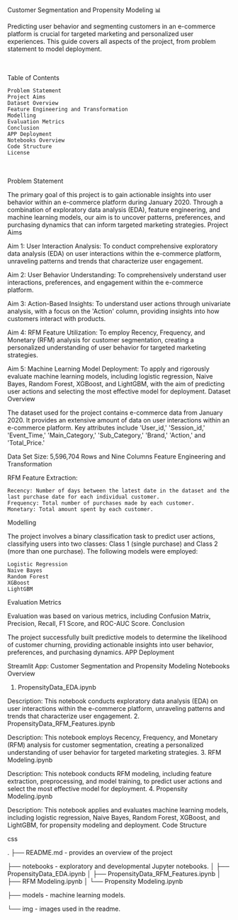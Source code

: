 Customer Segmentation and Propensity Modeling 📊


Predicting user behavior and segmenting customers in an e-commerce platform is crucial for targeted marketing and personalized user experiences. This guide covers all aspects of the project, from problem statement to model deployment.

<br><br>
Table of Contents

    Problem Statement
    Project Aims
    Dataset Overview
    Feature Engineering and Transformation
    Modelling
    Evaluation Metrics
    Conclusion
    APP Deployment
    Notebooks Overview
    Code Structure
    License

<br><br>
Problem Statement

The primary goal of this project is to gain actionable insights into user behavior within an e-commerce platform during January 2020. Through a combination of exploratory data analysis (EDA), feature engineering, and machine learning models, our aim is to uncover patterns, preferences, and purchasing dynamics that can inform targeted marketing strategies.
Project Aims

Aim 1: User Interaction Analysis:
To conduct comprehensive exploratory data analysis (EDA) on user interactions within the e-commerce platform, unraveling patterns and trends that characterize user engagement.

Aim 2: User Behavior Understanding:
To comprehensively understand user interactions, preferences, and engagement within the e-commerce platform.

Aim 3: Action-Based Insights:
To understand user actions through univariate analysis, with a focus on the 'Action' column, providing insights into how customers interact with products.

Aim 4: RFM Feature Utilization:
To employ Recency, Frequency, and Monetary (RFM) analysis for customer segmentation, creating a personalized understanding of user behavior for targeted marketing strategies.

Aim 5: Machine Learning Model Deployment:
To apply and rigorously evaluate machine learning models, including logistic regression, Naive Bayes, Random Forest, XGBoost, and LightGBM, with the aim of predicting user actions and selecting the most effective model for deployment.
Dataset Overview

The dataset used for the project contains e-commerce data from January 2020. It provides an extensive amount of data on user interactions within an e-commerce platform. Key attributes include 'User_id,' 'Session_id,' 'Event_Time,' 'Main_Category,' 'Sub_Category,' 'Brand,' 'Action,' and 'Total_Price.'

Data Set Size: 5,596,704 Rows and Nine Columns
Feature Engineering and Transformation

RFM Feature Extraction:

    Recency: Number of days between the latest date in the dataset and the last purchase date for each individual customer.
    Frequency: Total number of purchases made by each customer.
    Monetary: Total amount spent by each customer.

Modelling

The project involves a binary classification task to predict user actions, classifying users into two classes: Class 1 (single purchase) and Class 2 (more than one purchase). The following models were employed:

    Logistic Regression
    Naive Bayes
    Random Forest
    XGBoost
    LightGBM

Evaluation Metrics

Evaluation was based on various metrics, including Confusion Matrix, Precision, Recall, F1 Score, and ROC-AUC Score.
Conclusion

The project successfully built predictive models to determine the likelihood of customer churning, providing actionable insights into user behavior, preferences, and purchasing dynamics.
APP Deployment

Streamlit App: Customer Segmentation and Propensity Modeling
Notebooks Overview
1. PropensityData_EDA.ipynb

Description: This notebook conducts exploratory data analysis (EDA) on user interactions within the e-commerce platform, unraveling patterns and trends that characterize user engagement.
2. PropensityData_RFM_Features.ipynb

Description: This notebook employs Recency, Frequency, and Monetary (RFM) analysis for customer segmentation, creating a personalized understanding of user behavior for targeted marketing strategies.
3. RFM Modeling.ipynb

Description: This notebook conducts RFM modeling, including feature extraction, preprocessing, and model training, to predict user actions and select the most effective model for deployment.
4. Propensity Modeling.ipynb

Description: This notebook applies and evaluates machine learning models, including logistic regression, Naive Bayes, Random Forest, XGBoost, and LightGBM, for propensity modeling and deployment.
Code Structure

css

.
├── README.md                     - provides an overview of the project

├── notebooks                    - exploratory and developmental Jupyter notebooks.
│   ├── PropensityData_EDA.ipynb
│   ├── PropensityData_RFM_Features.ipynb
│   ├── RFM Modeling.ipynb
│   └── Propensity Modeling.ipynb

├── models                        - machine learning models.

└── img                           - images used in the readme.

